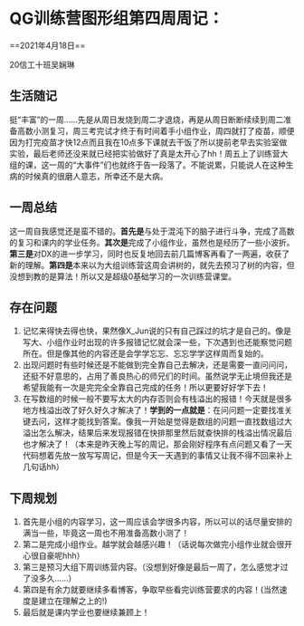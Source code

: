 # QG训练营图形组第四周周记：

==2021年4月18日==

20信工十班吴娴琳

## 生活随记

​        挺“丰富”的一周......先是从周日发烧到周二才退烧，再是从周日断断续续到周二准备高数小测复习，周三考完试才终于有时间着手小组作业，周四就打了疫苗，顺便因为打完疫苗才快12点而且我在10点多下课就去干饭了所以提前老早去实验室做实验，最后老师还没来就已经把实验做好了真是太开心了hh！周五上了训练营大组的课，这一周的“大事件”们也就终于告一段落了。不能说累，只能说人在这种生病的时候真的很磨人意志，所幸还不是大病。

## 一周总结

​         这一周自我感觉还是蛮不错的。**首先是**与处于混沌下的脑子进行斗争，完成了高数的复习和课内的学业任务。**其次是**完成了小组作业，虽然也是经历了一些小波折。**第三是**对DX的进一步学习，同时也反复地回去前几篇博客再看了一两遍，收获了新的理解。**第四是**本来以为大组训练营这周会讲树的，就先去预习了树的内容，但没想到教的是算法！所以又是超级0基础学习的一次训练营课堂。

## 存在问题

1. 记忆来得快去得也快，果然像X_Jun说的只有自己踩过的坑才是自己的。像是写大、小组作业时出现的许多报错记忆就会深一些，下次遇到也还能察觉问题所在。但是像其他的内容还是会学学忘忘、忘忘学学这样周而复始的。
2. 出现问题时有些时候还是不能做到完全靠自己去解决，还是需要一直问问问，还挺不好意思的，占用了善良热心的师兄们的时间。虽然说学无止境但我还是希望我能有一次是完完全全靠自己完成的任务！所以更要好好学下去！
3. 在写数组的时候一般不要写太大的内存否则会有栈溢出的报错！今天就是很多地方栈溢出改了好久好久才解决了！**学到的一点就是**：在问问题一定要找准关键去问，这样才能找到答案。像我一开始是觉得是数组的问题一直找数组过大溢出怎么解决，结果后来发现报错在快排那里然后就查快排的栈溢出情况最后也才解决了！（本来是昨天晚上写的周记，那会刚好程序有点问题又看了一天代码想着先放一放写写周记，但是今天一天遇到的事情又让我不得不回来补上几句话hh）

## 下周规划

1. 首先是小组的内容学习，这一周应该会学很多内容，所以可以的话尽量安排的满当一些，毕竟这一周也不用准备高数小测了！
2. 第二是完成小组作业。越学就会越感兴趣！（话说每次做完小组作业就会很开心很自豪呢hhh）
3. 第三是预习大组下周训练营内容。（没想到好像是最后一周了，怎么感觉才过了没多久......）
4. 第四是有余力就要继续多看博客，争取早些看完训练营要求的内容！(当然速度是建立在理解之上的!)
5. 最后就是课内学业也要继续兼顾上！